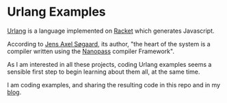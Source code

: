 # Urlang Examples

[Urlang](https://github.com/soegaard/urlang) is a language implemented on [Racket](http://racket-lang.org/) which generates Javascript.

According to [Jens Axel Søgaard](https://github.com/soegaard), its author, "the heart of the system is a compiler written using the [Nanopass](http://nanopass.org/) compiler Framework".

As I am interested in all these projects, coding Urlang examples seems a sensible first step to begin learning about them all, at the same time.

I am coding examples, and sharing the resulting code in this repo and in my [blog](http://promesante.github.io/).
